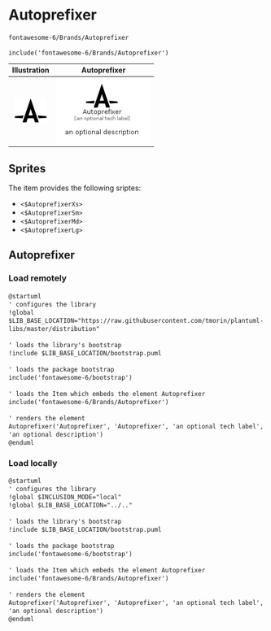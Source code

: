 # Autoprefixer


```text
fontawesome-6/Brands/Autoprefixer
```

```text
include('fontawesome-6/Brands/Autoprefixer')
```



| Illustration | Autoprefixer |
| :---: | :---: |
| ![illustration for Illustration](../../fontawesome-6/Brands/Autoprefixer.png) | ![illustration for Autoprefixer](../../fontawesome-6/Brands/Autoprefixer.Local.png) |



## Sprites
The item provides the following sriptes:

- `<$AutoprefixerXs>`
- `<$AutoprefixerSm>`
- `<$AutoprefixerMd>`
- `<$AutoprefixerLg>`





## Autoprefixer

### Load remotely
```plantuml
@startuml
' configures the library
!global $LIB_BASE_LOCATION="https://raw.githubusercontent.com/tmorin/plantuml-libs/master/distribution"

' loads the library's bootstrap
!include $LIB_BASE_LOCATION/bootstrap.puml

' loads the package bootstrap
include('fontawesome-6/bootstrap')

' loads the Item which embeds the element Autoprefixer
include('fontawesome-6/Brands/Autoprefixer')

' renders the element
Autoprefixer('Autoprefixer', 'Autoprefixer', 'an optional tech label', 'an optional description')
@enduml
```

### Load locally
```plantuml
@startuml
' configures the library
!global $INCLUSION_MODE="local"
!global $LIB_BASE_LOCATION="../.."

' loads the library's bootstrap
!include $LIB_BASE_LOCATION/bootstrap.puml

' loads the package bootstrap
include('fontawesome-6/bootstrap')

' loads the Item which embeds the element Autoprefixer
include('fontawesome-6/Brands/Autoprefixer')

' renders the element
Autoprefixer('Autoprefixer', 'Autoprefixer', 'an optional tech label', 'an optional description')
@enduml
```

